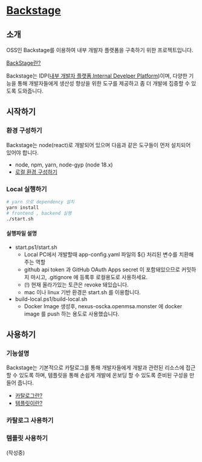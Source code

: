 # [Backstage](https://backstage.io)

## 소개

OSS인 Backstage를 이용하여 내부 개발자 플랫폼을 구축하기 위한 프로젝트입니다.

[BackStage란?](./docs/index.md)

Backstage는 IDP([내부 개발자 플랫폼,Internal Develper Platform](https://www.redhat.com/ko/topics/devops/what-is-an-internal-developer-platform))이며, 다양한 기능을 통해 개발자들에게 생산성 향상을 위한 도구를 제공하고 좀 더 개발에 집중할 수 있도록 도와줍니다.

## 시작하기

### 환경 구성하기

Backstage는 node(react)로 개발되어 있으며 다음과 같은 도구들이 먼저 설치되어 있어야 합니다. 

- node, npm, yarn, node-gyp (node 18.x)
- [로컬 환경 구성하기](./docs/local-dev/local-develop.md)

### Local 실행하기
```sh
# yarn 으로 dependency 설치
yarn install
# frontend , backend 실행
./start.sh
```

#### 실행파일 설명
- start.ps1/start.sh
    - Local PC에서 개발할때 app-config.yaml 파일의 ${} 처리된 변수를 치환해주는 역할
    - github api token 과 GitHub OAuth Apps secret 이 포함돼있으므로 커밋하지 마시고, .gitignore 에 등록후 로컬용도로 사용하세요.
    - (!) 현재 올라가있는 토큰은 revoke 돼있습니다.
    - mac 이나 linux 기반 환경은 start.sh 를 이용합니다.
- build-local.ps1/build-local.sh
    - Docker Image 생성후, nexus-oscka.openmsa.monster 에 docker image 를 push 하는 용도로 사용했습니다.

<!-- ### backstage 설치된 서버 -->
<!-- ```
# osckorea wifi 접속후
ssh oscka@192.168.41.50 -p 22

# vagrant 파일 위치
cd server-workspace/jinseul

# vagrant 접속
vagrant ssh
``` -->

## 사용하기

### 기능설명

Backstage는 기본적으로 카탈로그를 통해 개발자들에게 개발과 관련된 리소스에 접근할 수 있도록 하며, 템플릿을 통해 손쉽게 개발에 온보딩 할 수 있도록 준비된 구성을 만들어 줍니다.

- [카탈로그란?](./docs/software-catalog.md)
- [템플릿이란?](./docs/software-templates.md)

### 카탈로그 사용하기

### 템플릿 사용하기

(작성중)